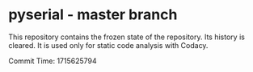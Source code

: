 # pyserial - master branch

This repository contains the frozen state of the repository.
Its history is cleared. It is used only for static code
analysis with Codacy.

Commit Time: 1715625794